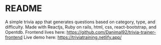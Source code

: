 # README

A simple trivia app that generates questions based on category, type, and difficulty. 
Made with Reactjs, Ruby on rails, html, css, react-bootstrap, and Opentdb.
Frontend lives here: https://github.com/Danimal92/trivia-trainer-frontend
Live demo here: https://triviatraining.netlify.app/
